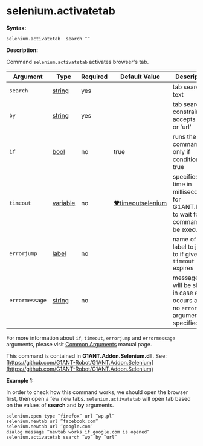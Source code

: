 # selenium.activatetab

**Syntax:**

```G1ANT
selenium.activatetab  search ‴‴ 
```

**Description:**

Command `selenium.activatetab` activates browser's tab.

| Argument | Type | Required | Default Value | Description |
| -------- | ---- | -------- | ------------- | ----------- |
|`search`| [string](https://github.com/G1ANT-Robot/G1ANT.Manual/blob/master/G1ANT-Language/Structures/string.md) | yes |  | tab searching text |
|`by`| [string](https://github.com/G1ANT-Robot/G1ANT.Manual/blob/master/G1ANT-Language/Structures/string.md) | yes|  | tab searching constraint, accepts 'title' or 'url' |
|`if`| [bool](https://github.com/G1ANT-Robot/G1ANT.Manual/blob/master/G1ANT-Language/Structures/bool.md) | no | true | runs the command only if condition is true |
|`timeout`| [variable](https://github.com/G1ANT-Robot/G1ANT.Manual/blob/master/G1ANT-Language/Special-Characters/variable.md) | no | [♥timeoutselenium](https://github.com/G1ANT-Robot/G1ANT.Manual/blob/master/G1ANT-Language/Variables/Special-Variables.md) | specifies time in milliseconds for G1ANT.Robot to wait for the command to be executed |
|`errorjump` | [label](https://github.com/G1ANT-Robot/G1ANT.Manual/blob/master/G1ANT-Language/Structures/label.md) | no | | name of the label to jump to if given `timeout` expires |
|`errormessage`| [string](https://github.com/G1ANT-Robot/G1ANT.Manual/blob/master/G1ANT-Language/Structures/string.md) | no |  | message that will be shown in case error occurs and no `errorjump` argument is specified |

For more information about `if`, `timeout`, `errorjump` and `errormessage` arguments, please visit [Common Arguments](https://github.com/G1ANT-Robot/G1ANT.Manual/blob/master/G1ANT-Language/Common-Arguments.md)  manual page.

This command is contained in **G1ANT.Addon.Selenium.dll**.
See: [https://github.com/G1ANT-Robot/G1ANT.Addon.Selenium](https://github.com/G1ANT-Robot/G1ANT.Addon.Selenium)

**Example 1:**

In order to check how this command works, we should open the browser first, then open a few new tabs. `selenium.activatetab` will open tab based on the values of **search** and **by** arguments.

```G1ANT
selenium.open type ‴firefox‴ url ‴wp.pl‴
selenium.newtab url ‴facebook.com‴
selenium.newtab url ‴google.com‴
dialog message ‴newtab works if google.com is opened‴
selenium.activatetab search ‴wp‴ by ‴url‴
```
